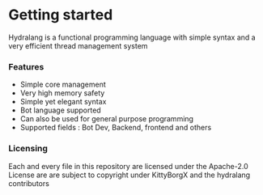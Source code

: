 # Getting started

Hydralang is a functional programming language with simple syntax and a very efficient thread management system

### Features

- Simple core management
- Very high memory safety
- Simple yet elegant syntax
- Bot language supported
- Can also be used for general purpose programming
- Supported fields : Bot Dev, Backend, frontend and others

### Licensing

Each and every file in this repository are licensed under the Apache-2.0 License are are subject to copyright under KittyBorgX and the hydralang contributors
